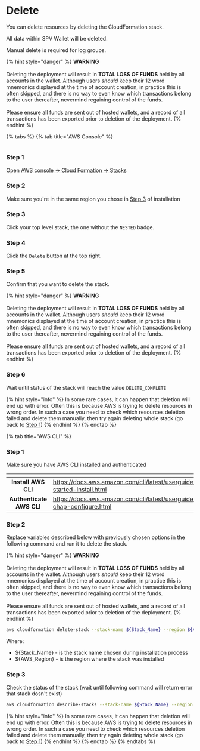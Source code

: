 # Delete

You can delete resources by deleting the CloudFormation stack.

All data within SPV Wallet will be deleted.

Manual delete is required for log groups.

{% hint style="danger" %}
**WARNING**\
\
Deleting the deployment will result in **TOTAL LOSS OF FUNDS** held by all accounts in the wallet. Although users _should_ keep their 12 word mnemonics displayed at the time of account creation, in practice this is often skipped, and there is no way to even know which transactions belong to the user thereafter, nevermind regaining control of the funds.\
\
Please ensure all funds are sent out of hosted wallets, and a record of all transactions has been exported prior to deletion of the deployment.
{% endhint %}

{% tabs %}
{% tab title="AWS Console" %}
<figure><img src="../.gitbook/assets/image%20(11).png" alt=""><figcaption></figcaption></figure>

### Step 1

Open [AWS console -> Cloud Formation -> Stacks](https://console.aws.amazon.com/cloudformation/home#stacks)

### Step 2

Make sure you're in the same region you chose in [Step 3](installation.md#step-4) of installation

### Step 3

Click your top level stack, the one without the `NESTED` badge.

### Step 4

Click the `Delete` button at the top right.

### Step 5

Confirm that you want to delete the stack.

{% hint style="danger" %}
**WARNING**\
\
Deleting the deployment will result in **TOTAL LOSS OF FUNDS** held by all accounts in the wallet. Although users _should_ keep their 12 word mnemonics displayed at the time of account creation, in practice this is often skipped, and there is no way to even know which transactions belong to the user thereafter, nevermind regaining control of the funds.\
\
Please ensure all funds are sent out of hosted wallets, and a record of all transactions has been exported prior to deletion of the deployment.
{% endhint %}

### Step 6

Wait until status of the stack will reach the value `DELETE_COMPLETE`

{% hint style="info" %}
In some rare cases, it can happen that deletion will end up with error. Often this is because AWS is trying to delete resources in wrong order. In such a case you need to check which resources deletion failed and delete them manually, then try again deleting whole stack (go back to [Step 1](delete.md#step-1))
{% endhint %}
{% endtab %}

{% tab title="AWS CLI" %}
### Step 1

Make sure you have AWS CLI installed and authenticated

<table data-card-size="large" data-column-title-hidden data-view="cards" data-full-width="true"><thead><tr><th align="center"></th><th data-hidden data-card-target data-type="content-ref"></th></tr></thead><tbody><tr><td align="center"><strong>Install AWS CLI</strong></td><td><a href="https://docs.aws.amazon.com/cli/latest/userguide/getting-started-install.html">https://docs.aws.amazon.com/cli/latest/userguide/getting-started-install.html</a></td></tr><tr><td align="center"><strong>Authenticate AWS CLI</strong></td><td><a href="https://docs.aws.amazon.com/cli/latest/userguide/cli-chap-configure.html">https://docs.aws.amazon.com/cli/latest/userguide/cli-chap-configure.html</a></td></tr></tbody></table>

### Step 2

Replace variables described below with previously chosen options in the following command and run it to delete the stack.

{% hint style="danger" %}
**WARNING**\
\
Deleting the deployment will result in **TOTAL LOSS OF FUNDS** held by all accounts in the wallet. Although users _should_ keep their 12 word mnemonics displayed at the time of account creation, in practice this is often skipped, and there is no way to even know which transactions belong to the user thereafter, nevermind regaining control of the funds.\
\
Please ensure all funds are sent out of hosted wallets, and a record of all transactions has been exported prior to deletion of the deployment.
{% endhint %}

```bash
aws cloudformation delete-stack --stack-name ${Stack_Name} --region ${AWS_Region}
```

Where:

* ${Stack\_Name} - is the stack name chosen during installation process
* ${AWS\_Region} - is the region where the stack was installed

### Step 3

Check the status of the stack (wait until following command will return error that stack dosn't exist)

```bash
aws cloudformation describe-stacks --stack-name ${Stack_Name} --region ${AWS_Region}
```

{% hint style="info" %}
In some rare cases, it can happen that deletion will end up with error. Often this is because AWS is trying to delete resources in wrong order. In such a case you need to check which resources deletion failed and delete them manually, then try again deleting whole stack (go back to [Step 1](delete.md#step-1-1))
{% endhint %}
{% endtab %}
{% endtabs %}
